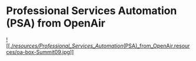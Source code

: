# Professional Services Automation (PSA) from OpenAir

[![[./_resources/Professional_Services_Automation_(PSA)_from_OpenAir.resources/oa-box-Summit09.jpg]]](https://www.openair.com/home/summit.html)
